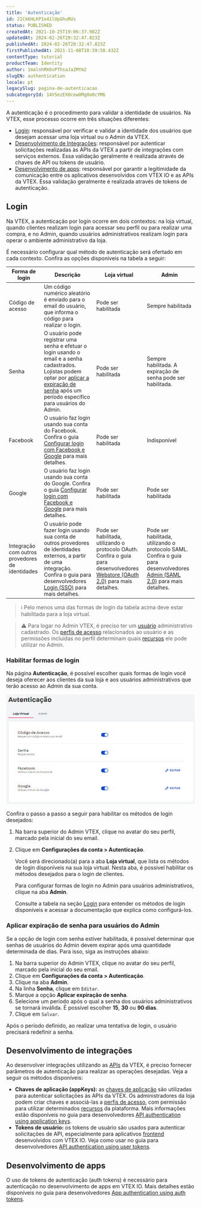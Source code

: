 ```yaml
---
title: 'Autenticação'
id: 21CkKHLKP1o41lUpGhuRUs
status: PUBLISHED
createdAt: 2021-10-25T19:06:37.982Z
updatedAt: 2024-02-26T20:32:47.823Z
publishedAt: 2024-02-26T20:32:47.823Z
firstPublishedAt: 2021-11-08T18:39:50.432Z
contentType: tutorial
productTeam: Identity
author: 1malnhMX0vPThsaJaZMYm2
slugEN: authentication
locale: pt
legacySlug: pagina-de-autenticacao
subcategoryId: 14V5ezEX0cewOMg0o0cYM6
---
```


A autenticação é o procedimento para validar a identidade de usuários. Na VTEX, esse processo ocorre em três situações diferentes:

* [Login](#login): responsável por verificar e validar a identidade dos usuários que desejam acessar uma loja virtual ou o Admin da VTEX.
* [Desenvolvimento de Integrações](#desenvolvimento-de-integracoes): responsável por autenticar solicitações realizadas às APIs da VTEX a partir de integrações com serviços externos. Essa validação geralmente é realizada através de chaves de API ou tokens de usuário.
* [Desenvolvimento de apps](#desenvolvimento-de-apps): responsável por garantir a legitimidade da comunicação entre os aplicativos desenvolvidos com VTEX IO e as APIs da VTEX. Essa validação geralmente é realizada através de tokens de autenticação.

## Login

Na VTEX, a autenticação por login ocorre em dois contextos: na loja virtual, quando clientes realizam login para acessar seu perfil ou para realizar uma compra, e no Admin, quando usuários administrativos realizam login para operar o ambiente administrativo da loja.

É necessário configurar qual método de autenticação será ofertado em cada contexto. Confira as opções disponíveis na tabela a seguir:

| Forma de login | Descrição | Loja virtual | Admin |
|---|---|---|---|
| Código de acesso | Um código numérico aleatório é enviado para o email do usuário, que informa o código para realizar o login. | Pode ser habilitada | Sempre habilitada |
| Senha | O usuário pode registrar uma senha e efetuar o login usando o email e a senha cadastrados. Lojistas podem optar por [aplicar a expiração de senha](#aplicar-expiracao-de-senha) após um período específico para usuários do Admin. | Pode ser habilitada | Sempre habilitada. A expiração de senha pode ser habilitada. |
| Facebook | O usuário faz login usando sua conta do Facebook. Confira o guia [Configurar login com Facebook e Google](https://help.vtex.com/pt/tutorial/configurar-login-com-facebook-e-google--tutorials_513) para mais detalhes. | Pode ser habilitada | Indisponível |
| Google | O usuário faz login usando sua conta do Google. Confira o guia [Configurar login com Facebook e Google](https://help.vtex.com/pt/tutorial/configurar-login-com-facebook-e-google--tutorials_513) para mais detalhes. | Pode ser habilitada | Pode ser habilitada |
| Integração com outros provedores de identidades | O usuário pode fazer login usando sua conta de outros provedores de identidades externos, a partir de uma integração. Confira o guia para desenvolvedores [Login (SSO)](https://developers.vtex.com/docs/guides/login-integration-guide) para mais detalhes. | Pode ser habilitada, utilizando o protocolo OAuth.  Confira o guia para desenvolvedores [Webstore (OAuth 2.0)](https://developers.vtex.com/docs/guides/login-integration-guide-webstore-oauth2) para mais detalhes. | Pode ser habilitada, utilizando o protocolo SAML. Confira o guia para desenvolvedores [Admin (SAML 2.0)](https://developers.vtex.com/docs/guides/login-integration-guide-admin-saml2) para mais detalhes. |

>ℹ️ Pelo menos uma das formas de login da tabela acima deve estar habilitada para a loja virtual.

>⚠️ Para logar no Admin VTEX, é preciso ter um [usuário](https://help.vtex.com/pt/tutorial/gerenciando-usuarios--tutorials_512) administrativo cadastrado. Os [perfis de acesso](https://help.vtex.com/pt/tutorial/perfis-de-acesso--7HKK5Uau2H6wxE1rH5oRbc) relacionados ao usuário e as permissões incluídas no perfil determinam quais [recursos](https://help.vtex.com/pt/tutorial/license-manager-resources--3q6ztrC8YynQf6rdc6euk3) ele pode utilizar no Admin.

### Habilitar formas de login

Na página **Autenticação**, é possível escolher quais formas de login você deseja oferecer aos clientes da sua loja e aos usuários administrativos que terão acesso ao Admin da sua conta.

![Página de autenticação](https://raw.githubusercontent.com/vtexdocs/help-center-content/refs/heads/main/docs/pt/tutorials/Authentication/Authentication%20basics/autenticacao_1.png)

Confira o passo a passo a seguir para habilitar os métodos de login desejados:

1. Na barra superior do Admin VTEX, clique no avatar do seu perfil, marcado pela inicial do seu email.
2. Clique em **Configurações da conta > Autenticação**.

    Você será direcionado(a) para a aba **Loja virtual**, que lista os métodos de login disponíveis na sua loja virtual. Nesta aba, é possível habilitar os métodos desejados para o login de clientes.

    Para configurar formas de login no Admin para usuários administrativos, clique na aba **Admin**.

    Consulte a tabela na seção [Login](#login) para entender os métodos de login disponíveis e acessar a documentação que explica como configurá-los.

### Aplicar expiração de senha para usuários do Admin

Se a opção de login com senha estiver habilitada, é possível determinar que senhas de usuários do Admin devem expirar após uma quantidade determinada de dias. Para isso, siga as instruções abaixo:

1. Na barra superior do Admin VTEX, clique no avatar do seu perfil, marcado pela inicial do seu email.
2. Clique em **Configurações da conta > Autenticação**.
3. Clique na aba **Admin**.
4. Na linha **Senha**, clique em `Editar`.
5. Marque a opção **Aplicar expiração de senha**.
6. Selecione um período após o qual a senha dos usuários administrativos se tornará inválida. É possível escolher **15**, **30** ou **90 dias**.
7. Clique em `Salvar`.

Após o período definido, ao realizar uma tentativa de login, o usuário precisará redefinir a senha.

## Desenvolvimento de integrações

Ao desenvolver integrações utilizando as [APIs](https://developers.vtex.com/docs/guides/getting-started) da VTEX, é preciso fornecer parâmetros de autenticação para realizar as operações desejadas. Veja a seguir os métodos disponíveis:

* **Chaves de aplicação (appKeys):** as [chaves de aplicação](https://help.vtex.com/pt/tutorial/chaves-de-aplicacao--2iffYzlvvz4BDMr6WGUtet) são utilizadas para autenticar solicitações às APIs da VTEX. Os administradores da loja podem criar chaves e associá-las a [perfis de acesso](https://help.vtex.com/pt/tutorial/perfis-de-acesso--7HKK5Uau2H6wxE1rH5oRbc?&utm_source=autocomplete), com permissão para utilizar determinados [recursos](https://help.vtex.com/pt/tutorial/license-manager-resources--3q6ztrC8YynQf6rdc6euk3) da plataforma. Mais informações estão disponíveis no guia para desenvolvedores [API authentication using application keys](https://developers.vtex.com/docs/guides/api-authentication-using-application-keys).
* **Tokens de usuário:** os tokens de usuário são usados para autenticar solicitações de API, especialmente para aplicativos [frontend](https://help.vtex.com/pt/tracks/desenvolvimento-de-loja--3fHF3GIjK8UugnQKIakpl9/5DTcawNjc5MovtD7HNqURl) desenvolvidos com VTEX IO. Veja como usar no guia para desenvolvedores [API authentication using user tokens](https://developers.vtex.com/docs/guides/api-authentication-using-user-tokens).

## Desenvolvimento de apps

O uso de tokens de autenticação (auth tokens) é necessário para autenticação no desenvolvimento de apps em VTEX IO. Mais detalhes estão disponíveis no guia para desenvolvedores [App authentication using auth tokens](https://developers.vtex.com/docs/guides/app-authentication-using-auth-tokens).

